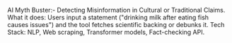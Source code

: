 AI Myth Buster:- Detecting Misinformation in Cultural or Traditional Claims.
What it does: Users input a statement ("drinking milk after eating fish causes issues") and the tool fetches scientific backing or debunks it.
Tech Stack: NLP, Web scraping, Transformer models, Fact-checking API.
